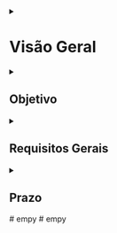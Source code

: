 <details>
  <summary><h1>Visão Geral</h1></summary>
Bem-vindo ao desafio técnico para a posição de desenvolvedor(a) Full Stack na Empy Bank! Este desafio tem como objetivo avaliar suas habilidades técnicas em desenvolvimento de software, incluindo análise de requisitos, design de soluções, desenvolvimento de backend e frontend, e sua capacidade de seguir protótipos de UI/UX.
</details>
  <details>
    <summary><h2>Objetivo</h2></summary>
Seu objetivo desta aplicação é gerenciar a carteira de clientes da Empy Bank, permitindo o cadastro de clientes e assistentes comerciais, e a associação entre eles. A aplicação deve ser composta por um backend robusto e um frontend alinhado aos protótipos fornecidos.
  </details>
  <details>
    <summary><h2>Requisitos Gerais</h2></summary>
- A aplicação como uma solução Full Stack (React JS e Node JS).
- O backend deve fornecer uma API RESTful para ser consumida pelo frontend.
- O frontend deve ser fiel aos protótipos fornecidos no Figma.
  </details>
  <details>
    <summary><h2>Prazo</h2></summary>
7 dias corridos a partir do recebimento do desafio.
  </details>
</details>#   e m p y  
 #   e m p y  
 